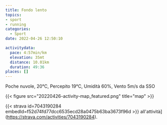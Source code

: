 ```yaml
---
title: Fondo lento
topics:
- sport
- running
categories: 
  - Sport
date: 2022-04-26 12:50:10

activitydata:
  pace: 4:57min/km
  elevation: 35mt
  distance: 10.01km
  duration: 49:36
places: []
---
```


Poche nuvole, 20°C, Percepito 19°C, Umidità 60%, Vento 5m/s da SSO

<!--more-->

{{<  figure src="20220426-activity-map_featured.png" title="map" >}}

{{< strava id=7043190284 embedId=f52d74fd77dcc6535ecd28a0475b63ba3673f96d >}} all'attività](https://strava.com/activities/7043190284).
